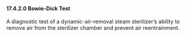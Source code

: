 #### 17.4.2.0 Bowie-Dick Test

A diagnostic test of a dynamic-air-removal steam sterilizer’s ability to remove air from the sterilizer chamber and prevent air reentrainment.
